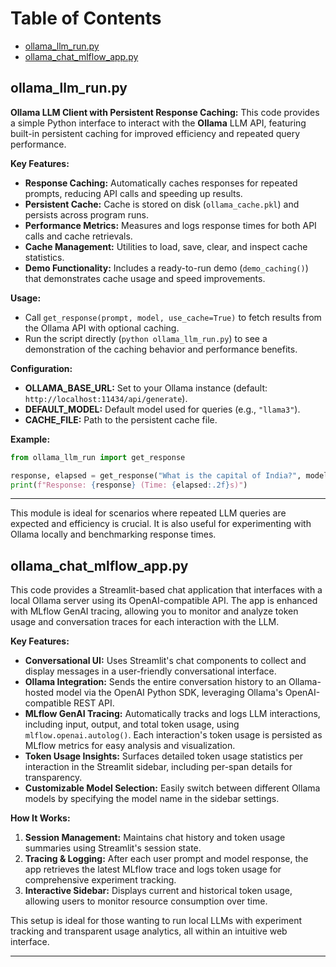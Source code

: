 
# Table of Contents

- [ollama_llm_run.py](#ollama_llm_run.py)
- [ollama_chat_mlflow_app.py](#ollama_chat_mlflow_app.py)

## ollama_llm_run.py

**Ollama LLM Client with Persistent Response Caching:** This code provides a simple Python interface to interact with the **Ollama** LLM API, featuring built-in persistent caching for improved efficiency and repeated query performance.

**Key Features:**
- **Response Caching:** Automatically caches responses for repeated prompts, reducing API calls and speeding up results.
- **Persistent Cache:** Cache is stored on disk (`ollama_cache.pkl`) and persists across program runs.
- **Performance Metrics:** Measures and logs response times for both API calls and cache retrievals.
- **Cache Management:** Utilities to load, save, clear, and inspect cache statistics.
- **Demo Functionality:** Includes a ready-to-run demo (`demo_caching()`) that demonstrates cache usage and speed improvements.

**Usage:**
- Call `get_response(prompt, model, use_cache=True)` to fetch results from the Ollama API with optional caching.
- Run the script directly (`python ollama_llm_run.py`) to see a demonstration of the caching behavior and performance benefits.

**Configuration:**
- **OLLAMA_BASE_URL:** Set to your Ollama instance (default: `http://localhost:11434/api/generate`).
- **DEFAULT_MODEL:** Default model used for queries (e.g., `"llama3"`).
- **CACHE_FILE:** Path to the persistent cache file.

**Example:**
```python
from ollama_llm_run import get_response

response, elapsed = get_response("What is the capital of India?", model="llama3")
print(f"Response: {response} (Time: {elapsed:.2f}s)")
```

---

This module is ideal for scenarios where repeated LLM queries are expected and efficiency is crucial. It is also useful for experimenting with Ollama locally and benchmarking response times.

## ollama_chat_mlflow_app.py

This code provides a Streamlit-based chat application that interfaces with a local Ollama server using its OpenAI-compatible API. The app is enhanced with MLflow GenAI tracing, allowing you to monitor and analyze token usage and conversation traces for each interaction with the LLM.

**Key Features:**
- **Conversational UI:** Uses Streamlit's chat components to collect and display messages in a user-friendly conversational interface.
- **Ollama Integration:** Sends the entire conversation history to an Ollama-hosted model via the OpenAI Python SDK, leveraging Ollama's OpenAI-compatible REST API.
- **MLflow GenAI Tracing:** Automatically tracks and logs LLM interactions, including input, output, and total token usage, using `mlflow.openai.autolog()`. Each interaction's token usage is persisted as MLflow metrics for easy analysis and visualization.
- **Token Usage Insights:** Surfaces detailed token usage statistics per interaction in the Streamlit sidebar, including per-span details for transparency.
- **Customizable Model Selection:** Easily switch between different Ollama models by specifying the model name in the sidebar settings.

**How It Works:**
1. **Session Management:** Maintains chat history and token usage summaries using Streamlit's session state.
2. **Tracing & Logging:** After each user prompt and model response, the app retrieves the latest MLflow trace and logs token usage for comprehensive experiment tracking.
3. **Interactive Sidebar:** Displays current and historical token usage, allowing users to monitor resource consumption over time.

This setup is ideal for those wanting to run local LLMs with experiment tracking and transparent usage analytics, all within an intuitive web interface.

---
